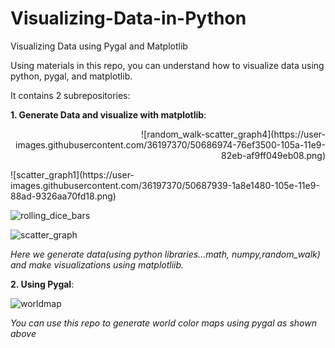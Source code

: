 # Visualizing-Data-in-Python
Visualizing Data using Pygal and Matplotlib

Using materials in this repo, you can understand how to visualize data using python, pygal, and matplotlib.

It contains 2 subrepositories:

**1. Generate Data and visualize with matplotlib**: 
<p align="right">
![random_walk-scatter_graph4](https://user-images.githubusercontent.com/36197370/50686974-76ef3500-105a-11e9-82eb-af9ff049eb08.png)
</p>
![scatter_graph1](https://user-images.githubusercontent.com/36197370/50687939-1a8e1480-105e-11e9-88ad-9326aa70fd18.png)

![rolling_dice_bars](https://user-images.githubusercontent.com/36197370/50687947-2548a980-105e-11e9-93c8-0a2604908328.PNG)

![scatter_graph](https://user-images.githubusercontent.com/36197370/50687952-2da0e480-105e-11e9-8277-128cc22641be.png)

*Here we generate data(using python libraries...math, numpy,random_walk) and make visualizations  using matplotliib.*

**2. Using Pygal**:

![worldmap](https://user-images.githubusercontent.com/36197370/50687961-372a4c80-105e-11e9-8bf9-78b161d25d2e.PNG)

*You can use this repo to generate world color maps using pygal as shown above*
